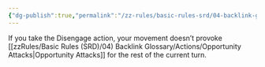 ```yaml
---
{"dg-publish":true,"permalink":"/zz-rules/basic-rules-srd/04-backlink-glossary/actions/disengage/","tags":["action"]}
---
```


If you take the Disengage action, your movement doesn’t provoke [[zzRules/Basic Rules (SRD)/04) Backlink Glossary/Actions/Opportunity Attacks\|Opportunity Attacks]] for the rest of the current turn.
